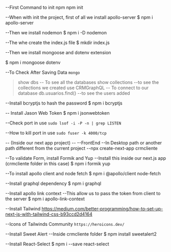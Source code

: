 --First Command to init npm
npm init

--When with init the project, first of all we install apollo-server
$ npm i apollo-server

--Then we install nodemon
$ npm i -D nodemon

--The whe create the index.js file
$ mkdir index.js

--Then we install mongoose and dotenv extension

$ npm i mongoose dotenv

--To Check After Saving Data
```mongo```
>show dbs           -- To see all the databases
>show collections   --to see the collections we created
>use CRMGraphQL     -- To connect to our database
>db.usuarios.find()  --to see the users added

--Install bcryptjs to hash the password
$ npm i bcryptjs

-- Install Jason Web Token
$ npm i jsonwebtoken


--Check port in use 
```sudo lsof -i -P -n | grep LISTEN```

--How to kill port in use
```sudo fuser -k 4000/tcp```


-- (Inside our next app project) --
--FrontEnd
--In Desktop path or another path different from the current project
--npx create-next-app crmcliente

--To validate Form, install Formik and Yup
--Install this inside our next.js app (crmcliente folder in this case)
$ npm i formik yup

--To install apollo client and node fetch
$ npm i @apollo/client node-fetch

--Install graphql dependency
$ npm i graphql

--Install apollo link context
--This allow us to pass the token from client to the server
$ npm i apollo-link-context

--Install Tailwind
https://medium.com/better-programming/how-to-set-up-next-js-with-tailwind-css-b93ccd2d4164

--Icons of Tailwinds Community
  ``https://heroicons.dev/``

--Install Sweet Alert
--Inside crmcliente folder
$ npm install sweetalert2

--Install React-Select
$ npm i --save react-select